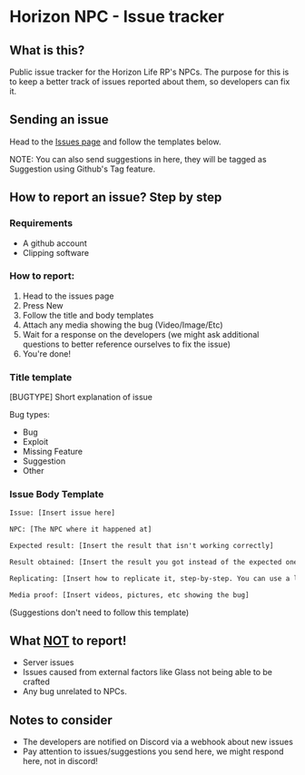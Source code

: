 # Horizon NPC - Issue tracker

## What is this?
Public issue tracker for the Horizon Life RP's NPCs. The purpose for this is to keep a better track of issues reported about them, so developers can fix it.

## Sending an issue
Head to the [Issues page](https://github.com/mycpphurts/HorizonNPC-IssueTracker/issues) and follow the templates below.

NOTE: You can also send suggestions in here, they will be tagged as Suggestion using Github's Tag feature.

## How to report an issue? Step by step

### Requirements
- A github account
- Clipping software

### How to report:
1. Head to the issues page
2. Press New
3. Follow the title and body templates
4. Attach any media showing the bug (Video/Image/Etc)
5. Wait for a response on the developers (we might ask additional questions to better reference ourselves to fix the issue)
6. You're done!

### Title template

[BUGTYPE] Short explanation of issue

Bug types:
- Bug
- Exploit
- Missing Feature
- Suggestion
- Other

### Issue Body Template

```txt
Issue: [Insert issue here]

NPC: [The NPC where it happened at]

Expected result: [Insert the result that isn't working correctly]

Result obtained: [Insert the result you got instead of the expected one]

Replicating: [Insert how to replicate it, step-by-step. You can use a list]

Media proof: [Insert videos, pictures, etc showing the bug]
```

(Suggestions don't need to follow this template)

## What <u>NOT</u> to report!
- Server issues
- Issues caused from external factors like Glass not being able to be crafted
- Any bug unrelated to NPCs.

## Notes to consider
- The developers are notified on Discord via a webhook about new issues
- Pay attention to issues/suggestions you send here, we might respond here, not in discord!
